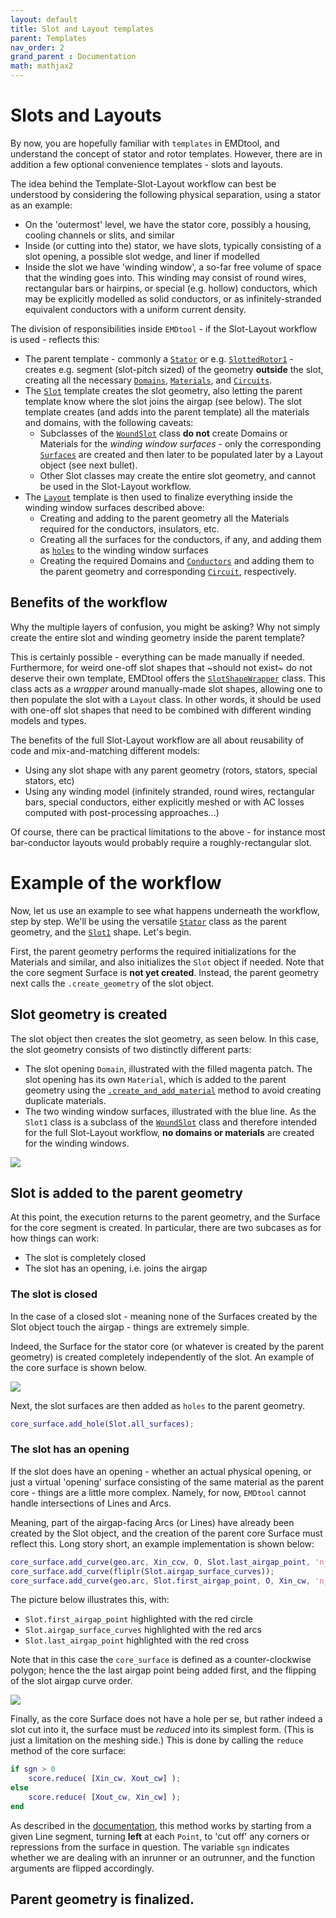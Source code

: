 ```yaml
---
layout: default
title: Slot and Layout templates
parent: Templates
nav_order: 2
grand_parent : Documentation
math: mathjax2
---
```


# Slots and Layouts

By now, you are hopefully familiar with `templates` in EMDtool, and understand the concept of stator and rotor templates. However, there are in addition a few optional convenience templates - slots and layouts.

The idea behind the Template-Slot-Layout workflow can best be understood by considering the following physical separation, using a stator as an example:
* On the 'outermost' level, we have the stator core, possibly a housing, cooling channels or slits, and similar
* Inside (or cutting into the) stator, we have slots, typically consisting of a slot opening, a possible slot wedge, and liner if modelled
* Inside the slot we have 'winding window', a so-far free volume of space that the winding goes into. This winding may consist of round wires, rectangular bars or hairpins, or special (e.g. hollow) conductors, which
may be explicitly modelled as solid conductors, or as infinitely-stranded equivalent conductors with a uniform current density.

The division of responsibilities inside `EMDtool` - if the Slot-Layout workflow is used - reflects this:
* The parent template - commonly a [`Stator`](../../api/Stator.html) or e.g. [`SlottedRotor1`](../../api/SlottedRotor1.html) - creates e.g. segment (slot-pitch sized) of the geometry **outside** the slot, creating
all the necessary [`Domains`](../../api/Domain.html), [`Materials`](../../api/MaterialBase.html), and [`Circuits`](../../api/CircuitBase.html).
* The [`Slot`](../../api/SlotShapeBase.html) template creates the slot geometry, also letting the parent template know where the slot joins the airgap (see below). The slot template creates (and adds into the 
parent template) all the materials and domains, with the following caveats:
	* Subclasses of the [`WoundSlot`](../../api/WoundSlot.html) class **do not** create Domains or Materials for the _winding window surfaces_ - only the corresponding 
	[`Surfaces`](../../api/Surface.html) are created and then later to be populated later by a Layout object (see next bullet).
	* Other Slot classes may create the entire slot geometry, and cannot be used in the Slot-Layout workflow.
* The [`Layout`](../../api/WindingLayoutBase.html) template is then used to finalize everything inside the winding window surfaces described above:
	* Creating and adding to the parent geometry all the Materials required for the conductors, insulators, etc.
	* Creating all the surfaces for the conductors, if any, and adding them as [`holes`](../../api/Surface.html#add_hole-add-one-or-more-holes-to-the-surface) to the winding window surfaces
	* Creating the required Domains and [`Conductors`](../../api/Conductor.html) and adding them to the parent geometry and corresponding [`Circuit`](../../api/CircuitBase.html), respectively.

## Benefits of the workflow

Why the multiple layers of confusion, you might be asking? Why not simply create the entire slot and winding geometry inside
the parent template?

This is certainly possible - everything can be made manually if needed. Furthermore, for weird one-off slot shapes that ~should not exist~
do not deserve their own template, EMDtool offers the [`SlotShapeWrapper`](../../api/SlotShapeWrapper.html) class. This class acts as a
_wrapper_ around manually-made slot shapes, allowing one to then populate the slot with a `Layout` class. In other words, it should be
used with one-off slot shapes that need to be combined with different winding models and types.

The benefits of the full Slot-Layout workflow are all about reusability of code and mix-and-matching different models:
* Using any slot shape with any parent geometry (rotors, stators, special stators, etc)
* Using any winding model (infinitely stranded, round wires, rectangular bars, special conductors, either explicitly meshed or 
with AC losses computed with post-processing approaches...)

Of course, there can be practical limitations to the above - for instance most bar-conductor layouts would probably require a roughly-rectangular
slot. 

# Example of the workflow

Now, let us use an example to see what happens underneath the workflow, step by step. We'll be using the versatile [`Stator`](../../api/Stator.html) class as the parent geometry, and the 
[`Slot1`](../../api/Slot1.html) shape. Let's begin.

First, the parent geometry performs the required initializations for the Materials and similar, and also initializes the `Slot` object if needed. Note that the core segment Surface is **not yet created**. Instead,
the parent geometry next calls the `.create_geometry` of the slot object.

## Slot geometry is created

The slot object then creates the slot geometry, as seen below. In this case, the slot geometry consists of two distinctly different parts:
* The slot opening `Domain`, illustrated with the filled magenta patch. The slot opening has its own `Material`, which is added to the parent geometry using the [`.create_and_add_material`](../../api/GeoBase.html) method
to avoid creating duplicate materials.
* The two winding window surfaces, illustrated with the blue line. As the `Slot1` class is a subclass of the [`WoundSlot`](../../api/WoundSlot.html) class and therefore intended for the full Slot-Layout workflow,
**no domains or materials** are created for the winding windows.

![](slot_layout_slot.png)

## Slot is added to the parent geometry

At this point, the execution returns to the parent geometry, and the Surface for the core segment is created. In particular, there are two subcases as for how things can work:
* The slot is completely closed
* The slot has an opening, i.e. joins the airgap

### The slot is closed

In the case of a closed slot - meaning none of the Surfaces created by the Slot object touch the airgap - things are extremely simple.

Indeed, the Surface for the stator core (or whatever is created by the parent geometry) is created completely independently of the slot. An example of the core surface is shown below.

![](slot_layout_core_ClosedSlot.png)

Next, the slot surfaces are then added as `holes` to the parent geometry.

```matlab
core_surface.add_hole(Slot.all_surfaces);
```

### The slot has an opening

If the slot does have an opening - whether an actual physical opening, or just a virtual 'opening' surface consisting of the same material as the parent core - things are a little more complex. Namely, for now, 
`EMDtool` cannot handle intersections of Lines and Arcs.

Meaning, part of the airgap-facing Arcs (or Lines) have already been created by the Slot object, and the creation of the parent core Surface must reflect this. Long story short, 
an example implementation is shown below:

```matlab
core_surface.add_curve(geo.arc, Xin_ccw, O, Slot.last_airgap_point, 'n_ag');
core_surface.add_curve(fliplr(Slot.airgap_surface_curves));
core_surface.add_curve(geo.arc, Slot.first_airgap_point, O, Xin_cw, 'n_ag');
```

The picture below illustrates this, with:
* `Slot.first_airgap_point` highlighted with the red circle
* `Slot.airgap_surface_curves` highlighted with the red arcs
* `Slot.last_airgap_point` highlighted with the red cross

Note that in this case the `core_surface` is defined as a counter-clockwise polygon; hence the the last airgap point being added first, and the flipping of the slot airgap curve order.

![](slot_layout_core.png)

Finally, as the core Surface does not have a hole per se, but rather indeed a slot cut into it, the surface must be _reduced_ into its simplest form.
(This is just a limitation on the meshing side.) This is done by calling the `reduce` method of the core surface:

```matlab
if sgn > 0 
	score.reduce( [Xin_cw, Xout_cw] );
else
	score.reduce( [Xout_cw, Xin_cw] );
end
```

As described in the [documentation](../../api/Surface.html), this method works by starting from a given Line segment, turning **left** at each
`Point`, to 'cut off' any corners or repressions from the surface in question. The variable `sgn` indicates whether we are dealing with an inrunner
or an outrunner, and the function arguments are flipped accordingly.

## Parent geometry is finalized.



